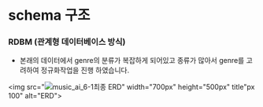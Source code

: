 # schema 구조

### RDBM (관계형 데이터베이스 방식)

+ 본래의 데이터에서 genre의 분류가 복잡하게 되어있고 종류가 많아서 genre를 고려하여 정규화작업을 진행 하였습니다.

 


<img src="![music_ai_6-1최종 ERD](https://github.com/user-attachments/assets/1e19ec62-7b22-4840-b81b-dd6320400315)" width="700px" height="500px" title"px 100" alt="ERD"></img><br/>



